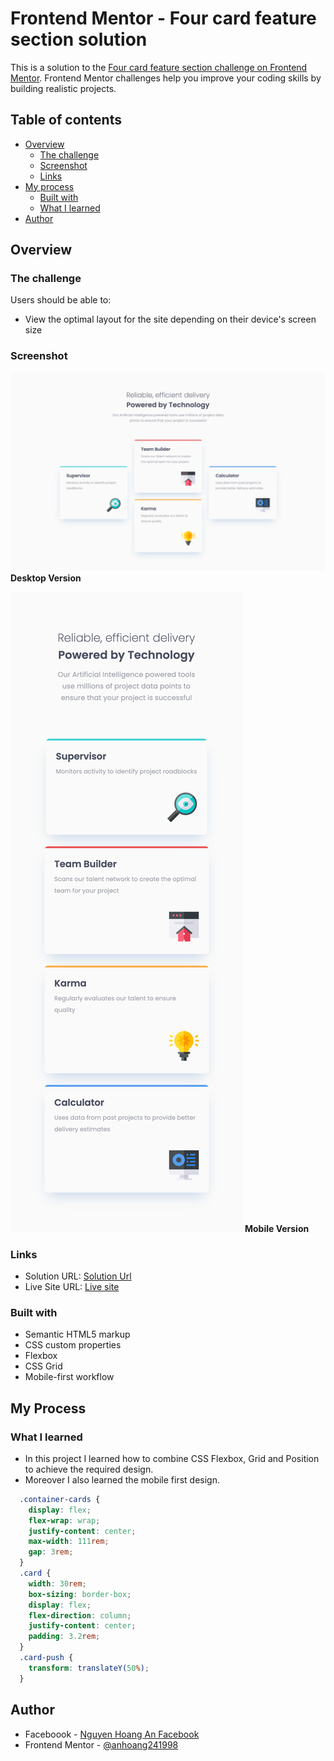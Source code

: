 # Frontend Mentor - Four card feature section solution

This is a solution to the [Four card feature section challenge on Frontend Mentor](https://www.frontendmentor.io/challenges/four-card-feature-section-weK1eFYK). Frontend Mentor challenges help you improve your coding skills by building realistic projects. 

## Table of contents

- [Overview](#overview)
  - [The challenge](#the-challenge)
  - [Screenshot](#screenshot)
  - [Links](#links)
- [My process](#my-process)
  - [Built with](#built-with)
  - [What I learned](#what-i-learned)
- [Author](#author)

## Overview

### The challenge

Users should be able to:

- View the optimal layout for the site depending on their device's screen size

### Screenshot

![desktop](./desktop.png)
**Desktop Version**

![mobile](./mobile.png)
**Mobile Version**

### Links

- Solution URL: [Solution Url](https://github.com/anhoang241998/Four-card-feature-section)
- Live Site URL: [Live site](https://anhoang241998.github.io/Four-card-feature-section/)

### Built with

- Semantic HTML5 markup
- CSS custom properties
- Flexbox
- CSS Grid
- Mobile-first workflow

## My Process

### What I learned

- In this project I learned how to combine CSS Flexbox, Grid and Position to achieve the required design.
- Moreover I also learned the mobile first design.

```css
  .container-cards {
    display: flex;
    flex-wrap: wrap;
    justify-content: center;
    max-width: 111rem;
    gap: 3rem;
  }
  .card {
    width: 30rem;
    box-sizing: border-box;
    display: flex;
    flex-direction: column;
    justify-content: center;
    padding: 3.2rem;
  }
  .card-push {
    transform: translateY(50%);
  }
```

## Author

- Faceboook - [Nguyen Hoang An Facebook](https://www.facebook.com/an.nguyenhoang.10)
- Frontend Mentor - [@anhoang241998](https://www.frontendmentor.io/profile/anhoang241998)
